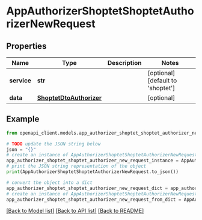 # AppAuthorizerShoptetShoptetAuthorizerNewRequest


## Properties

Name | Type | Description | Notes
------------ | ------------- | ------------- | -------------
**service** | **str** |  | [optional] [default to 'shoptet']
**data** | [**ShoptetDtoAuthorizer**](ShoptetDtoAuthorizer.md) |  | [optional] 

## Example

```python
from openapi_client.models.app_authorizer_shoptet_shoptet_authorizer_new_request import AppAuthorizerShoptetShoptetAuthorizerNewRequest

# TODO update the JSON string below
json = "{}"
# create an instance of AppAuthorizerShoptetShoptetAuthorizerNewRequest from a JSON string
app_authorizer_shoptet_shoptet_authorizer_new_request_instance = AppAuthorizerShoptetShoptetAuthorizerNewRequest.from_json(json)
# print the JSON string representation of the object
print(AppAuthorizerShoptetShoptetAuthorizerNewRequest.to_json())

# convert the object into a dict
app_authorizer_shoptet_shoptet_authorizer_new_request_dict = app_authorizer_shoptet_shoptet_authorizer_new_request_instance.to_dict()
# create an instance of AppAuthorizerShoptetShoptetAuthorizerNewRequest from a dict
app_authorizer_shoptet_shoptet_authorizer_new_request_from_dict = AppAuthorizerShoptetShoptetAuthorizerNewRequest.from_dict(app_authorizer_shoptet_shoptet_authorizer_new_request_dict)
```
[[Back to Model list]](../README.md#documentation-for-models) [[Back to API list]](../README.md#documentation-for-api-endpoints) [[Back to README]](../README.md)


